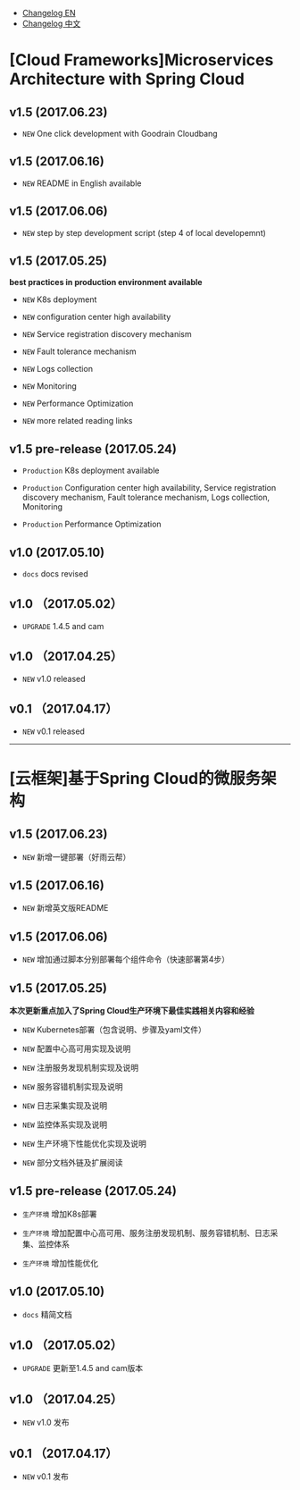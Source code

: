 * [Changelog EN](#EN)
* [Changelog 中文](#CN)

# <a name="EN"></a>[Cloud Frameworks]Microservices Architecture with Spring Cloud 

## v1.5 (2017.06.23)

+ `NEW` One click development with Goodrain Cloudbang

## v1.5 (2017.06.16)

+ `NEW` README in English available

## v1.5 (2017.06.06)

+ `NEW` step by step development script (step 4 of local developemnt)

## v1.5 (2017.05.25)

**best practices in production environment available**

+ `NEW` K8s deployment

+ `NEW` configuration center high availability

+ `NEW` Service registration discovery mechanism

+ `NEW` Fault tolerance mechanism

+ `NEW` Logs collection

+ `NEW` Monitoring

+ `NEW` Performance Optimization

+ `NEW` more related reading links

## v1.5 pre-release (2017.05.24)

+ `Production` K8s deployment available

+ `Production` Configuration center high availability, Service registration discovery mechanism, Fault tolerance mechanism, Logs collection, Monitoring

+ `Production` Performance Optimization

## v1.0 (2017.05.10)

+ `docs` docs revised

## v1.0 （2017.05.02）

+ `UPGRADE` 1.4.5 and cam

## v1.0 （2017.04.25）

+ `NEW` v1.0 released

## v0.1 （2017.04.17）

+ `NEW` v0.1 released

----------

# <a name="CN"></a>[云框架]基于Spring Cloud的微服务架构

## v1.5 (2017.06.23)

+ `NEW` 新增一键部署（好雨云帮）

## v1.5 (2017.06.16)

+ `NEW` 新增英文版README

## v1.5 (2017.06.06)

+ `NEW` 增加通过脚本分别部署每个组件命令（快速部署第4步）

## v1.5 (2017.05.25)

**本次更新重点加入了Spring Cloud生产环境下最佳实践相关内容和经验**

+ `NEW` Kubernetes部署（包含说明、步骤及yaml文件）

+ `NEW` 配置中心高可用实现及说明

+ `NEW` 注册服务发现机制实现及说明

+ `NEW` 服务容错机制实现及说明

+ `NEW` 日志采集实现及说明

+ `NEW` 监控体系实现及说明

+ `NEW` 生产环境下性能优化实现及说明

+ `NEW` 部分文档外链及扩展阅读

## v1.5 pre-release (2017.05.24)

+ `生产环境` 增加K8s部署

+ `生产环境` 增加配置中心高可用、服务注册发现机制、服务容错机制、日志采集、监控体系

+ `生产环境` 增加性能优化

## v1.0 (2017.05.10)

+ `docs` 精简文档

## v1.0 （2017.05.02）

+ `UPGRADE` 更新至1.4.5 and cam版本

## v1.0 （2017.04.25）

+ `NEW` v1.0 发布

## v0.1 （2017.04.17）

+ `NEW` v0.1 发布


